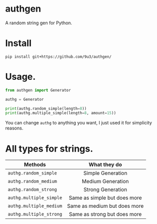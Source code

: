 # authgen
A random string gen for Python.

# Install

`pip install git+https://github.com/9u3/authgen/`

# Usage.

```python
from authgen import Generator

authg = Generator

print(authg.random_simple(length=8))
print(authg.multiple_simple(length=8, amount=15))
```

You can change `authg` to anything you want, I just used it for simplicity reasons.

# All types for strings.

| Methods       | What they do  |
| ------------- |:-------------:|
| `authg.random_simple`      | Simple Generation |
| `authg.random_medium`      | Medium Generation     |
| `authg.random_strong` | Strong Generation      |
| `authg.multiple_simple`| Same as simple but does more |
| `authg.multiple_medium`| Same as medium but does more |
| `authg.multiple_strong`| Same as strong but does more |
